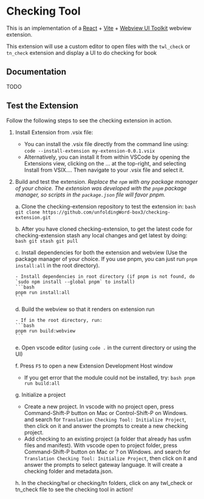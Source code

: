 # Checking Tool

This is an implementation of a [React](https://reactjs.org/) + [Vite](https://vitejs.dev/) + [Webview UI Toolkit](https://github.com/microsoft/vscode-webview-ui-toolkit) webview extension.

This extension will use a custom editor to open files with the `twl_check` or `tn_check` extension and display a UI to do checking for book 

## Documentation

TODO

## Test the Extension
Follow the following steps to see the checking extension in action.

1. Install Extension from .vsix file:
     - You can install the .vsix file directly from the command line using:
         `code --install-extension my-extension-0.0.1.vsix`
     - Alternatively, you can install it from within VSCode by opening the Extensions view, clicking on the ... at the top-right, and selecting Install from VSIX.... Then navigate to your .vsix file and select it.

2. Build and test the extension. _Replace the `npm` with any package manager of your choice. The extension was developed with the `pnpm` package manager, so scripts in the `package.json` file will favor pnpm._

   a. Clone the checking-extension repository to test the extension in:
       ```bash
       git clone https://github.com/unfoldingWord-box3/checking-extension.git
       ```

   b. After you have cloned checking-extension, to get the latest code for checking-extension stash any local changes and get latest by doing:
       ```bash
       git stash
       git pull
       ```

   c. Install dependencies for both the extension and webview (Use the package manager of your choice. If you use pnpm, you can just run `pnpm install:all` in the root directory).

       - Install dependencies in root directory (if pnpm is not found, do `sudo npm install --global pnpm` to install)
       ```bash
       pnpm run install:all
       ```

   d. Build the webview so that it renders on extension run

       - If in the root directory, run:
       ```bash
       pnpm run build:webview
       ```

   e. Open vscode editor (using `code .` in the current directory or using the UI)

   f. Press `F5` to open a new Extension Development Host window

      - If you get error that the module could not be installed, try:
       ```bash
       pnpm run build:all
       ```

   g. Initialize a project
      - Create a new project.  In vscode with no project open, press Command-Shift-P button on Mac or Control-Shift-P on Windows. and search for `Translation Checking Tool: Initialize Project`, then click on it and answer the prompts to create a new checking project.
      - Add checking to an existing project (a folder that already has usfm files and manifest).  With vscode open to project folder, press Command-Shift-P button on Mac or ? on Windows. and search for `Translation Checking Tool: Initialize Project`, then click on it and answer the prompts to select gateway language.  It will create a checking folder and metadata.json.

   h. In the checking/twl or checking/tn folders, click on any twl_check or tn_check file to see the checking tool in action!


